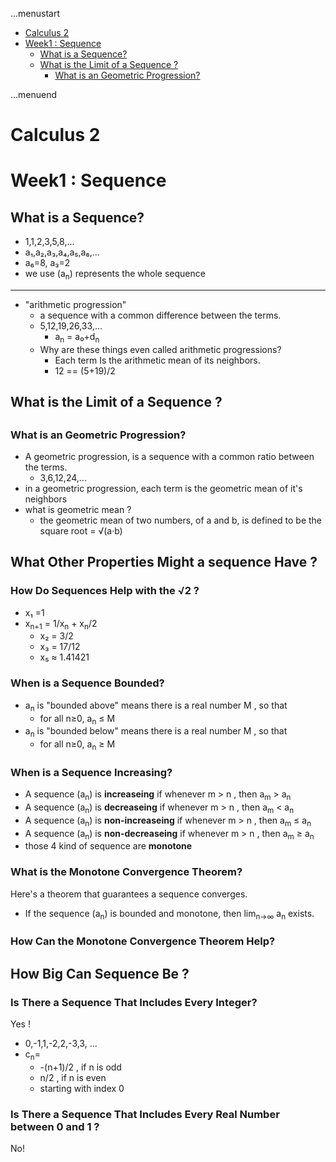 ...menustart

 - [Calculus 2](#cfb5ad5012e1f6f82ce9e56414cfbd86)
 - [Week1 : Sequence](#62533905f258da75499c882a124b0317)
	 - [What is a Sequence?](#522feab9f5dbcd13c1a017479d792f7c)
	 - [What is the Limit of a Sequence ?](#b07df8cec51bd3cfbcba058e900c27e1)
		 - [What is an Geometric Progression?](#8797aec0bf798842a337e6476a38df1f)

...menuend


<h2 id="cfb5ad5012e1f6f82ce9e56414cfbd86"></h2>

# Calculus 2

<h2 id="62533905f258da75499c882a124b0317"></h2>

# Week1 : Sequence 

<h2 id="522feab9f5dbcd13c1a017479d792f7c"></h2>

## What is a Sequence?

 - 1,1,2,3,5,8,...
 - a₁,a₂,a₃,a₄,a₅,a₆,...
 - a₆=8, a₃=2
 - we use (a<sub>n</sub>) represents the whole sequence

---

 - "arithmetic progression"
    - a sequence with a common difference between the terms. 
    - 5,12,19,26,33,... 
        - a<sub>n</sub> = a₀+d<sub>n</sub>
    - Why are these things even called arithmetic progressions? 
        - Each term Is the arithmetic mean of its neighbors. 
        - 12 == (5+19)/2 

<h2 id="b07df8cec51bd3cfbcba058e900c27e1"></h2>

## What is the Limit of a Sequence ?

<h2 id="8797aec0bf798842a337e6476a38df1f"></h2>

### What is an Geometric Progression?

 - A geometric progression, is a sequence with a common ratio between the terms.
    - 3,6,12,24,...
 - in a geometric progression, each term is the geometric mean of it's neighbors
 - what is geometric mean ? 
    - the geometric mean of two numbers, of a and b, is defined to be the square root = √(a·b)


## What Other Properties Might a sequence Have ?

###  How Do Sequences Help with the √2 ?

 - x₁ =1
 - x<sub>n+1</sub> =  1/x<sub>n</sub> + x<sub>n</sub>/2
    - x₂ = 3/2
    - x₃ = 17/12 
    - x₅ ≈ 1.41421

### When is a Sequence Bounded?

 - a<sub>n</sub> is "bounded above" means there is a real number M , so that 
    - for all n≥0, a<sub>n</sub> ≤ M 
 - a<sub>n</sub> is "bounded below" means there is a real number M , so that 
    - for all n≥0, a<sub>n</sub> ≥ M 

### When is a Sequence Increasing?

 - A sequence (a<sub>n</sub>) is **increaseing** if whenever m > n , then a<sub>m</sub> > a<sub>n</sub>
 - A sequence (a<sub>n</sub>) is **decreaseing** if whenever m > n , then a<sub>m</sub> < a<sub>n</sub>
 - A sequence (a<sub>n</sub>) is **non-increaseing** if whenever m > n , then a<sub>m</sub> ≤ a<sub>n</sub>
 - A sequence (a<sub>n</sub>) is **non-decreaseing** if whenever m > n , then a<sub>m</sub> ≥ a<sub>n</sub>
 - those 4 kind of sequence are  **monotone**

### What is the Monotone Convergence Theorem?

Here's a theorem that guarantees a sequence converges.

 - If the sequence (a<sub>n</sub>) is bounded and monotone, then lim<sub>n→∞</sub> a<sub>n</sub> exists.



### How Can the Monotone Convergence Theorem Help?

## How Big Can Sequence Be ?

### Is There a Sequence That Includes Every Integer?

Yes !

 - 0,-1,1,-2,2,-3,3, ...
 - c<sub>n</sub>= 
    - -(n+1)/2 , if n is odd
    - n/2 , if n is even
    - starting with index 0 

### Is There a Sequence That Includes Every Real Number between 0 and 1 ?

No!


















